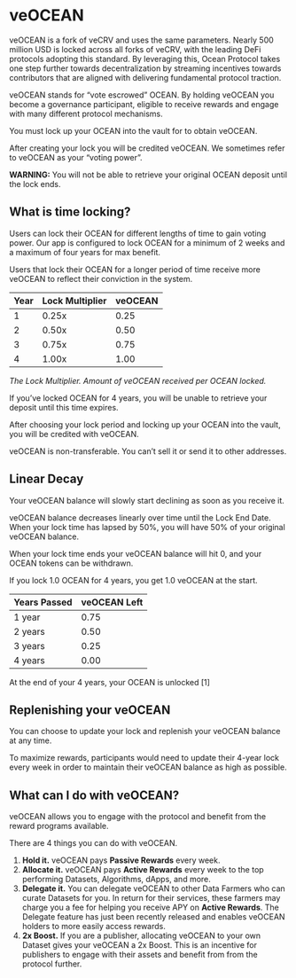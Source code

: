 # veOCEAN

veOCEAN is a fork of veCRV and uses the same parameters. Nearly 500 million USD is locked across all forks of veCRV, with the leading DeFi protocols adopting this standard. By leveraging this, Ocean Protocol takes one step further towards decentralization by streaming incentives towards contributors that are aligned with delivering fundamental protocol traction.

veOCEAN stands for “vote escrowed” OCEAN. By holding veOCEAN you become a governance participant, eligible to receive rewards and engage with many different protocol mechanisms.

You must lock up your OCEAN into the vault for to obtain veOCEAN.

After creating your lock you will be credited veOCEAN. We sometimes refer to veOCEAN as your “voting power”.

**WARNING:** You will not be able to retrieve your original OCEAN deposit until the lock ends.

## What is time locking?

Users can lock their OCEAN for different lengths of time to gain voting power. Our app is configured to lock OCEAN for a minimum of 2 weeks and a maximum of four years for max benefit.

Users that lock their OCEAN for a longer period of time receive more veOCEAN to reflect their conviction in the system.

| Year | Lock Multiplier | veOCEAN |
| ---- | ----------| ------- |
| 1    | 0.25x     | 0.25    |
| 2    | 0.50x      | 0.50     |
| 3    | 0.75x     | 0.75    |
| 4    | 1.00x      | 1.00     |

_The Lock Multiplier. Amount of veOCEAN received per OCEAN locked._

If you’ve locked OCEAN for 4 years, you will be unable to retrieve your deposit until this time expires.

After choosing your lock period and locking up your OCEAN into the vault, you will be credited with veOCEAN.

veOCEAN is non-transferable. You can’t sell it or send it to other addresses.

## Linear Decay

Your veOCEAN balance will slowly start declining as soon as you receive it.

veOCEAN balance decreases linearly over time until the Lock End Date. When your lock time has lapsed by 50%, you will have 50% of your original veOCEAN balance.

When your lock time ends your veOCEAN balance will hit 0, and your OCEAN tokens can be withdrawn.

If you lock 1.0 OCEAN for 4 years, you get 1.0 veOCEAN at the start.

| Years Passed | veOCEAN Left |
| ---- | ---- |
| 1 year | 0.75 |
| 2 years | 0.50 |
| 3 years | 0.25 |
| 4 years | 0.00 |

At the end of your 4 years, your OCEAN is unlocked [1]

## Replenishing your veOCEAN

You can choose to update your lock and replenish your veOCEAN balance at any time.

To maximize rewards, participants would need to update their 4-year lock every week in order to maintain their veOCEAN balance as high as possible.

## What can I do with veOCEAN?

veOCEAN allows you to engage with the protocol and benefit from the reward programs available.

There are 4 things you can do with veOCEAN.
1. **Hold it.** veOCEAN pays **Passive Rewards** every week.
2. **Allocate it.** veOCEAN pays **Active Rewards** every week to the top performing Datasets, Algorithms, dApps, and more.
3. **Delegate it.** You can delegate veOCEAN to other Data Farmers who can curate Datasets for you. In return for their services, these farmers may charge you a fee for helping you receive APY on **Active Rewards**. The Delegate feature has just been recently released and enables veOCEAN holders to more easily access rewards. 
4. **2x Boost.** If you are a publisher, allocating veOCEAN to your own Dataset gives your veOCEAN a 2x Boost. This is an incentive for publishers to engage with their assets and benefit from from the protocol further.